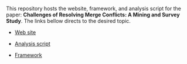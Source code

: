 This repository hosts the website, framework, and analysis script for the paper: **Challenges of Resolving Merge Conflicts: A Mining and Survey Study**. The links bellow directs to the desired topic.

* [Web site](https://gustavovale.github.io/merge-conflict-resolution-analysis/)

* [Analysis script](https://github.com/GustavoVale/merge-conflict-resolution-analysis/tree/main/analyisScript)

* [Framework](https://github.com/GustavoVale/merge-conflict-resolution-analysis/tree/main/framework)
